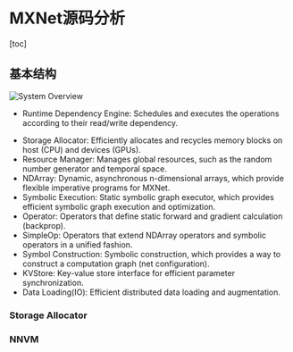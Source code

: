 # MXNet源码分析

[toc]



## 基本结构

![System Overview](https://raw.githubusercontent.com/dmlc/dmlc.github.io/master/img/mxnet/system/overview.png)

* Runtime Dependency Engine: Schedules and executes the operations according to their read/write dependency.

- Storage Allocator: Efficiently allocates and recycles memory blocks on host (CPU) and devices (GPUs).
- Resource Manager: Manages global resources, such as the random number generator and temporal space.
- NDArray: Dynamic, asynchronous n-dimensional arrays, which provide flexible imperative programs for MXNet.
- Symbolic Execution: Static symbolic graph executor, which provides efficient symbolic graph execution and optimization.
- Operator: Operators that define static forward and gradient calculation (backprop).
- SimpleOp: Operators that extend NDArray operators and symbolic operators in a unified fashion.
- Symbol Construction: Symbolic construction, which provides a way to construct a computation graph (net configuration).
- KVStore: Key-value store interface for efficient parameter synchronization.
- Data Loading(IO): Efficient distributed data loading and augmentation.

### Storage Allocator



### NNVM



## 

